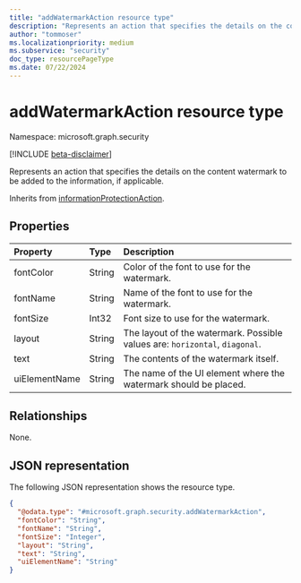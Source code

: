 ```yaml
---
title: "addWatermarkAction resource type"
description: "Represents an action that specifies the details on the content watermark to be added to the information, if applicable."
author: "tommoser"
ms.localizationpriority: medium
ms.subservice: "security"
doc_type: resourcePageType
ms.date: 07/22/2024
---
```


# addWatermarkAction resource type

Namespace: microsoft.graph.security

[!INCLUDE [beta-disclaimer](../../includes/beta-disclaimer.md)]

Represents an action that specifies the details on the content watermark to be added to the information, if applicable.

Inherits from [informationProtectionAction](../resources/security-informationprotectionaction.md).

## Properties
| Property      | Type   | Description                                                                 |
| :------------ | :----- | :-------------------------------------------------------------------------- |
| fontColor     | String | Color of the font to use for the watermark.                                 |
| fontName      | String | Name of the font to use for the watermark.                                  |
| fontSize      | Int32  | Font size to use for the watermark.                                         |
| layout        | String | The layout of the watermark. Possible values are: `horizontal`, `diagonal`. |
| text          | String | The contents of the watermark itself.                                       |
| uiElementName | String | The name of the UI element where the watermark should be placed.            |

## Relationships
None.

## JSON representation
The following JSON representation shows the resource type.
<!-- {
  "blockType": "resource",
  "@odata.type": "microsoft.graph.security.addWatermarkAction"
}
-->
``` json
{
  "@odata.type": "#microsoft.graph.security.addWatermarkAction",
  "fontColor": "String",
  "fontName": "String",
  "fontSize": "Integer",
  "layout": "String",
  "text": "String",
  "uiElementName": "String"
}
```

